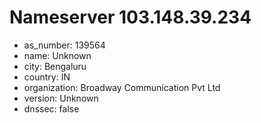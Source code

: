 # Nameserver 103.148.39.234

* as_number: 139564
* name: Unknown
* city: Bengaluru
* country: IN
* organization: Broadway Communication Pvt Ltd
* version: Unknown
* dnssec: false
